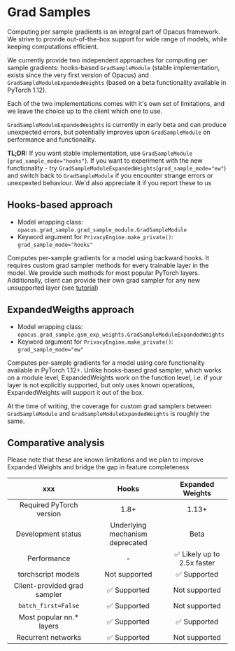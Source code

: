 # Grad Samples

Computing per sample gradients is an integral part of Opacus framework. We strive to provide out-of-the-box support for
wide range of models, while keeping computations efficient.

We currently provide two independent approaches for computing per sample gradients: hooks-based ``GradSampleModule`` 
(stable implementation, exists since the very first version of Opacus) and ``GradSampleModuleExpandedWeights``
(based on a beta functionality available in PyTorch 1.12).

Each of the two implementations comes with it's own set of limitations, and we leave the choice up to the client 
which one to use. 

``GradSampleModuleExpandedWeights`` is currently in early beta and can produce unexpected errors, but potentially
improves upon ``GradSampleModule`` on performance and functionality.

**TL;DR:** If you want stable implementation, use ``GradSampleModule`` (`grad_sample_mode="hooks"`). 
If you want to experiment with the new functionality - try ``GradSampleModuleExpandedWeights``(`grad_sample_mode="ew"`) 
and switch back to ``GradSampleModule`` if you encounter strange errors or unexpexted behaviour. 
We'd also appreciate it if you report these to us

## Hooks-based approach
- Model wrapping class: ``opacus.grad_sample.grad_sample_module.GradSampleModule``
- Keyword argument for ``PrivacyEngine.make_private()``: `grad_sample_mode="hooks"`

Computes per-sample gradients for a model using backward hooks. It requires custom grad sampler methods for every 
trainable layer in the model. We provide such methods for most popular PyTorch layers. Additionally, client can
provide their own grad sampler for any new unsupported layer (see [tutorial](https://github.com/pytorch/opacus/blob/main/tutorials/guide_to_grad_sampler.ipynb))

## ExpandedWeigths approach
- Model wrapping class: ``opacus.grad_sample.gsm_exp_weights.GradSampleModuleExpandedWeights``
- Keyword argument for ``PrivacyEngine.make_private()``: `grad_sample_mode="ew"`

Computes per-sample gradients for a model using core functionality available in PyTorch 1.12+. Unlike hooks-based
grad sampler, which works on a module level, ExpandedWeights work on the function level, i.e. if your layer is not
explicitly supported, but only uses known operations, ExpandedWeights will support it out of the box. 

At the time of writing, the coverage for custom grad samplers between ``GradSampleModule`` and ``GradSampleModuleExpandedWeights``
is roughly the same.

## Comparative analysis

Please note that these are known limitations and we plan to improve Expanded Weights and bridge the gap in feature completeness


| xxx | Hooks | Expanded Weights |
|:-----:|:-------:|:------------------:|
| Required PyTorch version | 1.8+ | 1.13+ |
| Development status | Underlying mechanism deprecated | Beta |
| Performance | - | ✅ Likely up to 2.5x faster |
| torchscript models | Not supported | ✅ Supported |
| Client-provided grad sampler | ✅ Supported | Not supported |
| `batch_first=False` | ✅ Supported | Not supported |
| Most popular nn.* layers | ✅ Supported | ✅ Supported |
| Recurrent networks | ✅ Supported | Not supported |